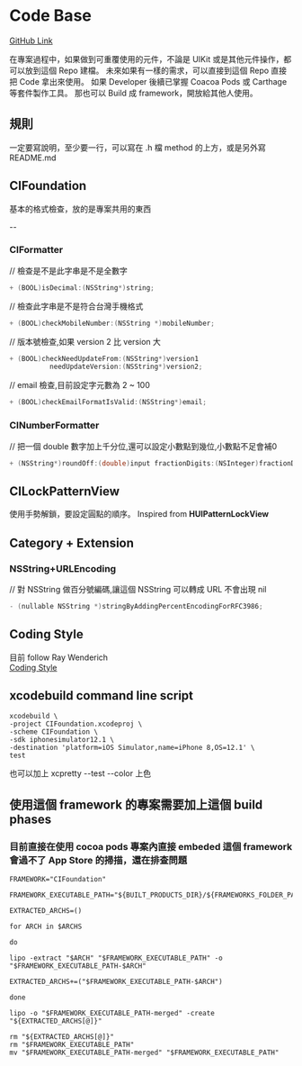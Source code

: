 # Code Base 

[GitHub Link](https://github.com/Mobile-CloudInteractive/iOSCodeBase)

在專案過程中，如果做到可重覆使用的元件，不論是 UIKit 或是其他元件操作，都可以放到這個 Repo 建檔。 
未來如果有一樣的需求，可以直接到這個 Repo 直接把 Code 拿出來使用。 
如果 Developer 後續已掌握 Coacoa Pods 或 Carthage 等套件製作工具。
那也可以 Build 成 framework，開放給其他人使用。

## 規則
一定要寫說明，至少要一行，可以寫在 .h 檔 method 的上方，或是另外寫 README.md

## CIFoundation
基本的格式檢查，放的是專案共用的東西

--
### CIFormatter


// 檢查是不是此字串是不是全數字<br>

```objective-c
+ (BOOL)isDecimal:(NSString*)string;
```


// 檢查此字串是不是符合台灣手機格式<br>

```objective-c
+ (BOOL)checkMobileNumber:(NSString *)mobileNumber;
```


// 版本號檢查,如果 version 2 比 version 大<br>

```objective-c
+ (BOOL)checkNeedUpdateFrom:(NSString*)version1
          needUpdateVersion:(NSString*)version2;
```


// email 檢查,目前設定字元數為 2 ~ 100<br>

```objective-c
+ (BOOL)checkEmailFormatIsValid:(NSString*)email;
```


### CINumberFormatter


// 把一個 double 數字加上千分位,還可以設定小數點到幾位,小數點不足會補0<br>

```objective-c
+ (NSString*)roundOff:(double)input fractionDigits:(NSInteger)fractionDigits;
```

## CILockPatternView

使用手勢解鎖，要設定圓點的順序。
Inspired from **HUIPatternLockView**


## Category + Extension

### NSString+URLEncoding

// 對 NSString 做百分號編碼,讓這個 NSString 可以轉成 URL 不會出現 nil<br>

```objective-c
- (nullable NSString *)stringByAddingPercentEncodingForRFC3986;

```

## Coding Style

目前 follow Ray Wenderich  
[Coding Style](https://github.com/raywenderlich/objective-c-style-guide#variables)

##  xcodebuild command line script

```
xcodebuild \
-project CIFoundation.xcodeproj \
-scheme CIFoundation \
-sdk iphonesimulator12.1 \
-destination 'platform=iOS Simulator,name=iPhone 8,OS=12.1' \
test
```
也可以加上 xcpretty --test --color 上色

## 使用這個 framework 的專案需要加上這個 build phases

### 目前直接在使用 cocoa pods 專案內直接 embeded 這個 framework 會過不了 App Store 的掃描，還在排查問題

```
FRAMEWORK="CIFoundation"

FRAMEWORK_EXECUTABLE_PATH="${BUILT_PRODUCTS_DIR}/${FRAMEWORKS_FOLDER_PATH}/$FRAMEWORK.framework/$FRAMEWORK"

EXTRACTED_ARCHS=()

for ARCH in $ARCHS

do

lipo -extract "$ARCH" "$FRAMEWORK_EXECUTABLE_PATH" -o "$FRAMEWORK_EXECUTABLE_PATH-$ARCH"

EXTRACTED_ARCHS+=("$FRAMEWORK_EXECUTABLE_PATH-$ARCH")

done

lipo -o "$FRAMEWORK_EXECUTABLE_PATH-merged" -create "${EXTRACTED_ARCHS[@]}"

rm "${EXTRACTED_ARCHS[@]}"
rm "$FRAMEWORK_EXECUTABLE_PATH"
mv "$FRAMEWORK_EXECUTABLE_PATH-merged" "$FRAMEWORK_EXECUTABLE_PATH"
```
